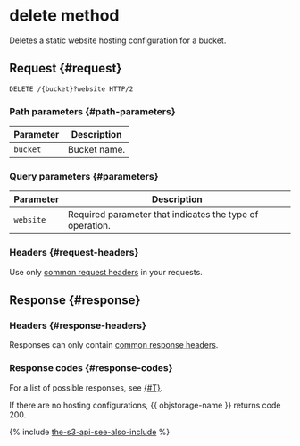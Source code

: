 # delete method

Deletes a static website hosting configuration for a bucket.


## Request {#request}

```
DELETE /{bucket}?website HTTP/2
```

### Path parameters {#path-parameters}

| Parameter | Description |
----- | -----
| `bucket` | Bucket name. |

### Query parameters {#parameters}

| Parameter | Description |
----- | -----
| `website` | Required parameter that indicates the type of operation. |

### Headers {#request-headers}

Use only [common request headers](../common-request-headers.md) in your requests.


## Response {#response}

### Headers {#response-headers}

Responses can only contain [common response headers](../common-response-headers.md).

### Response codes {#response-codes}

For a list of possible responses, see [{#T}](../response-codes.md).

If there are no hosting configurations, {{ objstorage-name }} returns code 200.

{% include [the-s3-api-see-also-include](../../../../_includes/storage/the-s3-api-see-also-include.md) %}